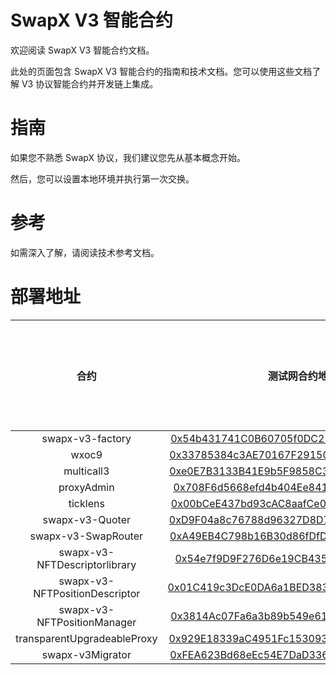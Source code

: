 # SwapX V3 智能合约

欢迎阅读 SwapX V3 智能合约文档。

此处的页面包含 SwapX V3 智能合约的指南和技术文档。您可以使用这些文档了解 V3 协议智能合约并开发链上集成。

# 指南

如果您不熟悉 SwapX 协议，我们建议您先从基本概念开始。

然后，您可以设置本地环境并执行第一次交换。

# 参考

如需深入了解，请阅读技术参考文档。

# 部署地址

|              合约              |                                                        测试网合约地址                                                        | 正式网合约地址 |
| :----------------------------: | :--------------------------------------------------------------------------------------------------------------------------: | :------------: |
|        swapx-v3-factory        | [0x54b431741C0B60705f0DC221c14F95C7fF875Eac](https://testnet.xscscan.com/address/0x54b431741C0B60705f0DC221c14F95C7fF875Eac) |                |
|             wxoc9              |  [0x33785384c3AE70167F291502A0f26392d1CF18E6](https://testnet.xscscan.com/token/0x33785384c3AE70167F291502A0f26392d1CF18E6)  |                |
|           multicall3           | [0xe0E7B3133B41E9b5F9858C370FB9909E77Bc247c](https://testnet.xscscan.com/address/0xe0E7B3133B41E9b5F9858C370FB9909E77Bc247c) |                |
|           proxyAdmin           | [0x708F6d5668efd4b404Ee8416fD220947790B93fe](https://testnet.xscscan.com/address/0x708F6d5668efd4b404Ee8416fD220947790B93fe) |                |
|            ticklens            | [0x00bCeE437bd93cAC8aafCe0B9E198E91B5ADecE0](https://testnet.xscscan.com/address/0x00bCeE437bd93cAC8aafCe0B9E198E91B5ADecE0) |                |
|        swapx-v3-Quoter         | [0xD9F04a8c76788d96327D8D77042E1E48E2FE7Bed](https://testnet.xscscan.com/address/0xD9F04a8c76788d96327D8D77042E1E48E2FE7Bed) |                |
|      swapx-v3-SwapRouter       | [0xA49EB4C798b16B30d86fDfDc3F130EBcCD29213d](https://testnet.xscscan.com/address/0xA49EB4C798b16B30d86fDfDc3F130EBcCD29213d) |                |
| swapx-v3-NFTDescriptorlibrary  | [0x54e7f9D9F276D6e19CB4359fd6Df2CF7ac6eff4B](https://testnet.xscscan.com/address/0x54e7f9D9F276D6e19CB4359fd6Df2CF7ac6eff4B) |                |
| swapx-v3-NFTPositionDescriptor | [0x01C419c3DcE0DA6a1BED383720612e36D30718a5](https://testnet.xscscan.com/address/0x01C419c3DcE0DA6a1BED383720612e36D30718a5) |                |
|  swapx-v3-NFTPositionManager   | [0x3814Ac07Fa6a3b89b549e6190C9b1573d48f0B91](https://testnet.xscscan.com/address/0x3814Ac07Fa6a3b89b549e6190C9b1573d48f0B91) |                |
|  transparentUpgradeableProxy   | [0x929E18339aC4951Fc153093Cc7A3EEc459325693](https://testnet.xscscan.com/address/0x929E18339aC4951Fc153093Cc7A3EEc459325693) |                |
|        swapx-v3Migrator        | [0xFEA623Bd68eEc54E7DaD336Dd5ec8d6cb3aA456B](https://testnet.xscscan.com/address/0xFEA623Bd68eEc54E7DaD336Dd5ec8d6cb3aA456B) |                |
